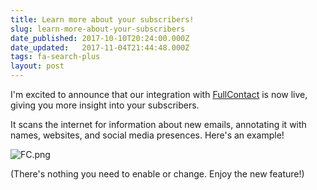 ```yaml
---
title: Learn more about your subscribers!
slug: learn-more-about-your-subscribers
date_published: 2017-10-10T20:24:00.000Z
date_updated:   2017-11-04T21:44:48.000Z
tags: fa-search-plus
layout: post
---
```


<p>I'm excited to announce that our integration with <a href="https://www.fullcontact.com/">FullContact</a> is now live, giving you more insight into your subscribers.</p>
<p>It scans the internet for information about new emails, annotating it with names, websites, and social media presences.  Here's an example!</p>
<p><img src="https://cloud.headwayapp.co/changelogs_images/images/big/000/008/003-b2ec0a0d7a06e28520ca8fba870118c572d81018.png" alt="FC.png"></p>
<p>(There's nothing you need to enable or change.  Enjoy the new feature!)</p>

